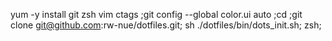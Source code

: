 yum -y install git zsh vim ctags ;git config --global color.ui auto ;cd ;git clone git@github.com:rw-nue/dotfiles.git; sh ./dotfiles/bin/dots_init.sh; zsh;
